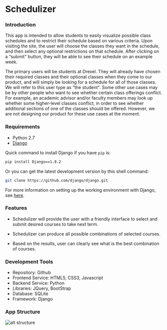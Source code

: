 # Schedulizer

### Introduction

This app is intended to allow students to easily visualize possible class schedules and to restrict their schedule based on various criteria. Upon visiting the site, the user will choose the classes they want in the schedule, and then select any optional restrictions on that schedule. After clicking on a “submit" button, they will be able to see their schedule on an example week.

The primary users will be students at Drexel. They will already have chosen their required classes and their optional classes when they come to our product, and will simply be looking for a schedule for all of those classes. We will refer to this user type as “the student". Some other use cases may be by other people who want to see whether certain class offerings conflict. For example, an academic advisor and/or faculty members may look up whether some higher-level classes conflict, in order to see whether additional sections of one of the classes should be offered. However, we are not designing our product for these use cases at the moment.

### Requirements
* Python 2.7
* [Django](https://www.djangoproject.com)

Quick command to install Django if you have `pip` is:

```bash
pip install Django==1.8.2
```

Or you can get the latest development version by this shell command:

```bash
git clone https://github.com/django/django.git
```

For more information on setting up the working environment with Django, see [here](https://docs.djangoproject.com/en/1.8/intro/install/).

### Features
* Schedulizer will provide the user with a friendly interface to select and submit desired courses to take next term.

* Schedulizer can produce all possible combinations of selected courses.

* Based on the results, user can clearly see what is the best combination of courses.

### Development Tools

* Repository: Github
* Frontend Service: HTML5, CSS3, Javascript
* Backend Service: Python
* Libraries: JQuery, BootStrap
* Database: SQLite
* Framework: Django

### App Structure

![alt structure](http://s1.postimg.org/dh52ro7r3/appstructure.png)


